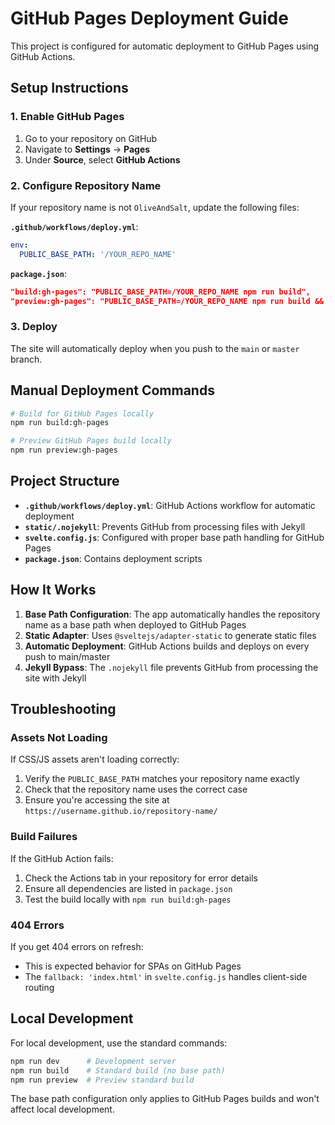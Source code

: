 # GitHub Pages Deployment Guide

This project is configured for automatic deployment to GitHub Pages using GitHub Actions.

## Setup Instructions

### 1. Enable GitHub Pages

1. Go to your repository on GitHub
2. Navigate to **Settings** → **Pages**
3. Under **Source**, select **GitHub Actions**

### 2. Configure Repository Name

If your repository name is not `OliveAndSalt`, update the following files:

**`.github/workflows/deploy.yml`**:

```yaml
env:
  PUBLIC_BASE_PATH: '/YOUR_REPO_NAME'
```

**`package.json`**:

```json
"build:gh-pages": "PUBLIC_BASE_PATH=/YOUR_REPO_NAME npm run build",
"preview:gh-pages": "PUBLIC_BASE_PATH=/YOUR_REPO_NAME npm run build && npm run preview", 
```

### 3. Deploy

The site will automatically deploy when you push to the `main` or `master` branch.

## Manual Deployment Commands

```bash
# Build for GitHub Pages locally
npm run build:gh-pages

# Preview GitHub Pages build locally
npm run preview:gh-pages
```

## Project Structure

- **`.github/workflows/deploy.yml`**: GitHub Actions workflow for automatic deployment
- **`static/.nojekyll`**: Prevents GitHub from processing files with Jekyll
- **`svelte.config.js`**: Configured with proper base path handling for GitHub Pages
- **`package.json`**: Contains deployment scripts

## How It Works

1. **Base Path Configuration**: The app automatically handles the repository name as a base path when deployed to GitHub Pages
2. **Static Adapter**: Uses `@sveltejs/adapter-static` to generate static files
3. **Automatic Deployment**: GitHub Actions builds and deploys on every push to main/master
4. **Jekyll Bypass**: The `.nojekyll` file prevents GitHub from processing the site with Jekyll

## Troubleshooting

### Assets Not Loading

If CSS/JS assets aren't loading correctly:

1. Verify the `PUBLIC_BASE_PATH` matches your repository name exactly
2. Check that the repository name uses the correct case
3. Ensure you're accessing the site at `https://username.github.io/repository-name/`

### Build Failures

If the GitHub Action fails:

1. Check the Actions tab in your repository for error details
2. Ensure all dependencies are listed in `package.json`
3. Test the build locally with `npm run build:gh-pages`

### 404 Errors

If you get 404 errors on refresh:

- This is expected behavior for SPAs on GitHub Pages
- The `fallback: 'index.html'` in `svelte.config.js` handles client-side routing

## Local Development

For local development, use the standard commands:

```bash
npm run dev      # Development server
npm run build    # Standard build (no base path)
npm run preview  # Preview standard build
```

The base path configuration only applies to GitHub Pages builds and won't affect local development.
